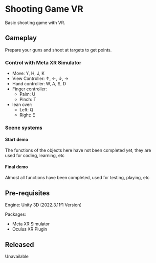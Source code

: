 # Shooting Game VR
Basic shooting game with VR.

## Gameplay
Prepare your guns and shoot at targets to get points.

### Control with Meta XR Simulator 
- Move: Y, H, J, K
- View Controller: ↑, ←, ↓, →
- Hand controller: W, A, S, D
- Finger controller: 
  + Palm: U
  + Pinch: T
- lean over:
  + Left: Q
  + Right: E

### Scene systems
#### Start demo
The functions of the objects here have not been completed yet, they are used for coding, learning, etc
#### Final demo
Almost all functions have been completed, used for testing, playing, etc

## Pre-requisites
Engine: Unity 3D (2022.3.11f1 Version)

Packages:
- Meta XR Simulator
- Oculus XR Plugin
  
## Released
Unavailable
